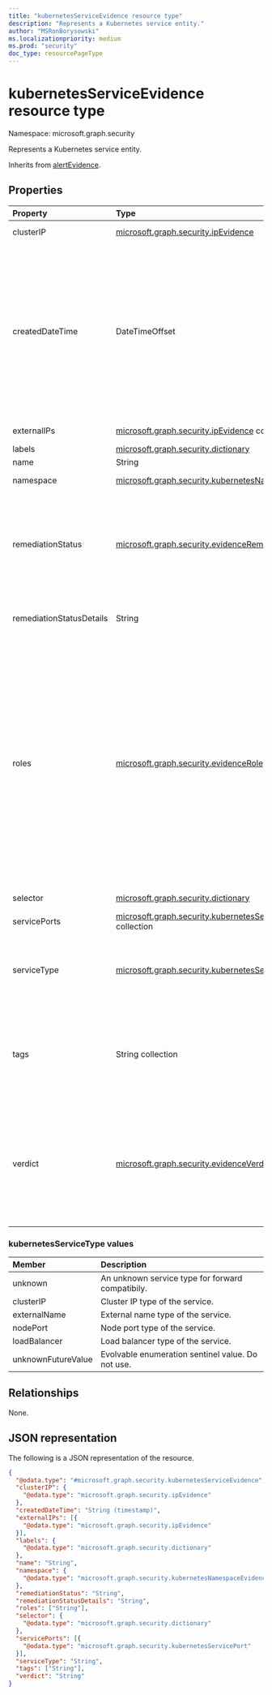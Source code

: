 ```yaml
---
title: "kubernetesServiceEvidence resource type"
description: "Represents a Kubernetes service entity."
author: "MSRonBorysowski"
ms.localizationpriority: medium
ms.prod: "security"
doc_type: resourcePageType
---
```


# kubernetesServiceEvidence resource type

Namespace: microsoft.graph.security

Represents a Kubernetes service entity.

Inherits from [alertEvidence](../resources/security-alertevidence.md).

## Properties

|Property|Type|Description|
|:---|:---|:---|
|clusterIP|[microsoft.graph.security.ipEvidence](./security-ipevidence.md)|The service cluster IP.|
|createdDateTime|DateTimeOffset|The date and time when the evidence was created and added to the alert. The Timestamp type represents date and time information using ISO 8601 format and is always in UTC time. For example, midnight UTC on Jan 1, 2014 is `2014-01-01T00:00:00Z`. Inherited from [alertEvidence](../resources/security-alertevidence.md). |
|externalIPs|[microsoft.graph.security.ipEvidence](./security-ipevidence.md) collection|The service external IPs.|
|labels|[microsoft.graph.security.dictionary](./security-dictionary.md)|The service labels.|
|name|String|The service name.|
|namespace|[microsoft.graph.security.kubernetesNamespaceEvidence](./security-kubernetesnamespaceevidence.md)|The service namespace.|
|remediationStatus|[microsoft.graph.security.evidenceRemediationStatus](../resources/security-alertevidence.md#evidenceremediationstatus-values)|Status of the remediation action taken. The possible values are: `none`, `remediated`, `prevented`, `blocked`, `notFound`, `unknownFutureValue`. Inherited from [alertEvidence](../resources/security-alertevidence.md).|
|remediationStatusDetails|String|Details about the remediation status. Inherited from [alertEvidence](../resources/security-alertevidence.md).|
|roles|[microsoft.graph.security.evidenceRole](../resources/security-alertevidence.md#evidencerole-values) collection|One or more roles that an evidence entity represents in an alert. For example, an IP address that is associated with an attacker has the evidence role `Attacker`. Possible values are: `unknown`, `contextual`, `scanned`, `source`, `destination`, `created`, `added`, `compromised`, `edited`, `attacked`, `attacker`, `commandAndControl`, `loaded`, `suspicious`, `policyViolator`, `unknownFutureValue`. Inherited from [alertEvidence](../resources/security-alertevidence.md).|
|selector|[microsoft.graph.security.dictionary](./security-dictionary.md)|The service selector.|
|servicePorts|[microsoft.graph.security.kubernetesServicePort](./security-kubernetesserviceport.md) collection|The list of service ports.|
|serviceType|[microsoft.graph.security.kubernetesServiceType](#kubernetesservicetype-values)|The service type. Possible values are: `unknown`, `clusterIP`, `externalName`, `nodePort`, `loadBalancer`, `unknownFutureValue`.|
|tags|String collection|Array of custom tags associated with an evidence instance. For example, to denote a group of devices or high value assets. Inherited from [alertEvidence](../resources/security-alertevidence.md).|
|verdict|[microsoft.graph.security.evidenceVerdict](../resources/security-alertevidence.md#evidenceverdict-values)|The decision reached by automated investigation. The possible values are: `unknown`, `suspicious`, `malicious`, `noThreatsFound`, `unknownFutureValue`. Inherited from [alertEvidence](../resources/security-alertevidence.md).|

### kubernetesServiceType values 

| Member                     | Description                                      |
| :--------------------------| :------------------------------------------------|
| unknown                    | An unknown service type for forward compatibily. |
| clusterIP                  | Cluster IP type of the service.                  |
| externalName               | External name type of the service.               |
| nodePort                   | Node port type of the service.                   |
| loadBalancer               | Load balancer type of the service.               |
| unknownFutureValue         | Evolvable enumeration sentinel value. Do not use.|


## Relationships

None.

## JSON representation

The following is a JSON representation of the resource.
<!-- {
  "blockType": "resource",
  "@odata.type": "microsoft.graph.security.kubernetesServiceEvidence"
}
-->
``` json
{
  "@odata.type": "#microsoft.graph.security.kubernetesServiceEvidence",
  "clusterIP": {
    "@odata.type": "microsoft.graph.security.ipEvidence"
  },
  "createdDateTime": "String (timestamp)",
  "externalIPs": [{
    "@odata.type": "microsoft.graph.security.ipEvidence"
  }],
  "labels": {
    "@odata.type": "microsoft.graph.security.dictionary"
  },
  "name": "String",
  "namespace": {
    "@odata.type": "microsoft.graph.security.kubernetesNamespaceEvidence"
  },
  "remediationStatus": "String",
  "remediationStatusDetails": "String",
  "roles": ["String"],
  "selector": {
    "@odata.type": "microsoft.graph.security.dictionary"
  },
  "servicePorts": [{
    "@odata.type": "microsoft.graph.security.kubernetesServicePort"
  }],
  "serviceType": "String",
  "tags": ["String"],
  "verdict": "String"
}
```
